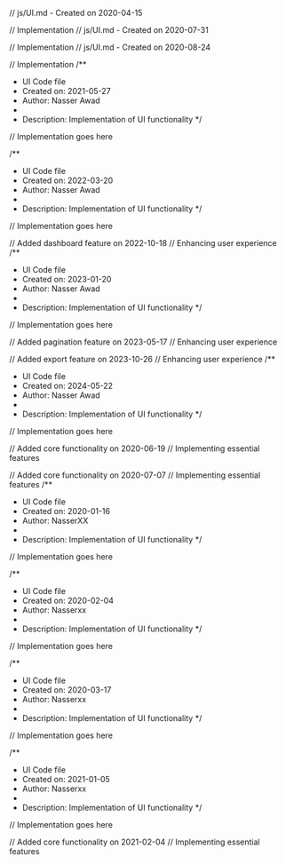 // js/UI.md - Created on 2020-04-15

// Implementation
// js/UI.md - Created on 2020-07-31

// Implementation
// js/UI.md - Created on 2020-08-24

// Implementation
/**
 * UI Code file
 * Created on: 2021-05-27
 * Author: Nasser Awad
 *
 * Description: Implementation of UI functionality
 */
 
// Implementation goes here

/**
 * UI Code file
 * Created on: 2022-03-20
 * Author: Nasser Awad
 *
 * Description: Implementation of UI functionality
 */
 
// Implementation goes here


// Added dashboard feature on 2022-10-18
// Enhancing user experience
/**
 * UI Code file
 * Created on: 2023-01-20
 * Author: Nasser Awad
 *
 * Description: Implementation of UI functionality
 */
 
// Implementation goes here


// Added pagination feature on 2023-05-17
// Enhancing user experience

// Added export feature on 2023-10-26
// Enhancing user experience
/**
 * UI Code file
 * Created on: 2024-05-22
 * Author: Nasser Awad
 *
 * Description: Implementation of UI functionality
 */
 
// Implementation goes here


// Added core functionality on 2020-06-19
// Implementing essential features

// Added core functionality on 2020-07-07
// Implementing essential features
/**
 * UI Code file
 * Created on: 2020-01-16
 * Author: NasserXX
 *
 * Description: Implementation of UI functionality
 */
 
// Implementation goes here

/**
 * UI Code file
 * Created on: 2020-02-04
 * Author: Nasserxx
 *
 * Description: Implementation of UI functionality
 */
 
// Implementation goes here

/**
 * UI Code file
 * Created on: 2020-03-17
 * Author: Nasserxx
 *
 * Description: Implementation of UI functionality
 */
 
// Implementation goes here

/**
 * UI Code file
 * Created on: 2021-01-05
 * Author: Nasserxx
 *
 * Description: Implementation of UI functionality
 */
 
// Implementation goes here


// Added core functionality on 2021-02-04
// Implementing essential features
